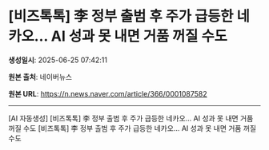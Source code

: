 # [비즈톡톡] 李 정부 출범 후 주가 급등한 네카오… AI 성과 못 내면 거품 꺼질 수도

**생성일시**: 2025-06-25 07:42:11

**원본 출처**: 네이버뉴스

**원본 URL**: https://n.news.naver.com/article/366/0001087582

---

[AI 자동생성] [비즈톡톡] 李 정부 출범 후 주가 급등한 네카오… AI 성과 못 내면 거품 꺼질 수도
[비즈톡톡] 李 정부 출범 후 주가 급등한 네카오… AI 성과 못 내면 거품 꺼질 수도
